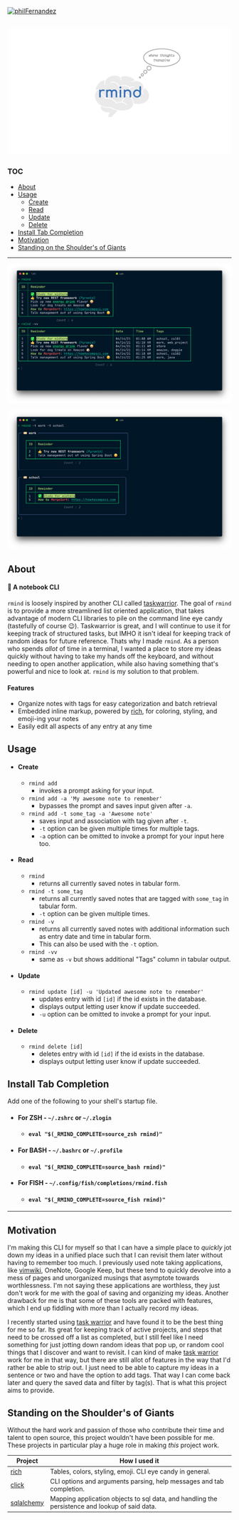 
[![philFernandez](https://circleci.com/gh/philFernandez/rmind.svg?style=shield)](https://app.circleci.com/pipelines/github/philFernandez/rmind)

![Logo](./img/logo/logo.png)
---

### TOC

-   [About](#about)
-   [Usage](#usage)
    -   [Create](#create)
    -   [Read](#read)
    -   [Update](#update)
    -   [Delete](#delete)
-   [Install Tab Completion](#install-tab-completion)
-   [Motivation](#motivation)
- [Standing on the Shoulder's of Giants](#standing-on-the-shoulders-of-giants)

---

![Tables](./img/screenshots/Tables.png)

![Tags](./img/screenshots/Tags.png)

## About
#### :ledger: A notebook CLI

`rmind` is loosely inspired by another CLI called
[taskwarrior](https://github.com/GothenburgBitFactory/taskwarrior). The goal
of `rmind` is to provide a more streamlined list oriented application, that
takes advantage of modern CLI libraries to pile on the command line eye candy
(tastefully of course :wink:). Taskwarrior is great, and I will continue to
use it for keeping track of structured tasks, but IMHO it isn't ideal for
keeping track of random ideas for future reference. Thats why I made `rmind`.
As a person who spends *allot* of time in a terminal, I wanted a place to
store my ideas quickly without having to take my hands off the keyboard, and
without needing to open another application, while also having something
that's powerful and nice to look at. `rmind` is my solution to that problem.

#### Features

- Organize notes with tags for easy categorization and batch retrieval
- Embedded inline markup, powered by [rich](https://github.com/willmcgugan/rich), for coloring, styling, and emoji-ing your notes
- Easily edit all aspects of any entry at any time

## Usage

-   #### Create
    -   `rmind add`
        -   invokes a prompt asking for your input.
    -   `rmind add -a 'My awesome note to remember'`
        -   bypasses the prompt and saves input given after `-a`.
    -   `rmind add -t some_tag -a 'Awesome note'`
        -   saves input and association with tag given after `-t`.
        -   `-t` option can be given multiple times for multiple tags.
        -   `-a` option can be omitted to invoke a prompt for your input here too.
-   #### Read
    -   `rmind`
        -   returns all currently saved notes in tabular form.
    -   `rmind -t some_tag`
        -   returns all currently saved notes that are tagged with `some_tag` in tabular form.
        -   `-t` option can be given multiple times.
    -   `rmind -v`
        -   returns all currently saved notes with additional information such as entry date and time in tabular form.
        -   This can also be used with the `-t` option.
    -   `rmind -vv`
        -   same as `-v` but shows additional "Tags" column in tabular output.
-   #### Update
    -   `rmind update [id] -u 'Updated awesome note to remember'`
        -   updates entry with id `[id]` if the id exists in the database.
        -   displays output letting user know if update succeeded.
        -   `-u` option can be omitted to invoke a prompt for your input.
-   #### Delete
    -   `rmind delete [id]`
        -   deletes entry with id `[id]` if the id exists in the database.
        -   displays output letting user know if update succeeded.

## Install Tab Completion

Add one of the following to your shell's startup file.

<!-- eg. `~/.zlogin` or `~/.zshrc` for zsh, `~/.profile` or `~/.bashrc` for bash, and `~/.config/fish/completions/rmind.fish` for fish. -->

-   #### For ZSH - `~/.zshrc` or `~/.zlogin`
    -   #### `eval "$(_RMIND_COMPLETE=source_zsh rmind)"`
-   #### For BASH - `~/.bashrc` or `~/.profile`
    -   #### `eval "$(_RMIND_COMPLETE=source_bash rmind)"`
-   #### For FISH - `~/.config/fish/completions/rmind.fish`
    -   #### `eval "$(_RMIND_COMPLETE=source_fish rmind)"`

---

## Motivation

I'm making this CLI for myself so that I can have a simple place to _quickly_
jot down my ideas in a unified place such that I can revisit them later
without having to remember too much. I previously used note taking
applications, like [vimwiki](https://github.com/vimwiki/vimwiki), OneNote,
Google Keep, but these tend to quickly devolve into a mess of pages and
unorganized musings that asymptote towards worthlessness. I'm not saying
these applications are worthless, they just don't work for me with the goal
of saving and organizing my ideas. Another drawback for me is that some of
these tools are packed with features, which I end up fiddling with more than
I actually record my ideas.

I recently started using [task
warrior](https://github.com/GothenburgBitFactory/taskwarrior) and have found
it to be the best thing for me so far. Its great for keeping track of active
projects, and steps that need to be crossed off a list as completed, but I
still feel like I need something for just jotting down random ideas that pop
up, or random cool things that I discover and want to revisit. I can kind of
make [task warrior](https://github.com/GothenburgBitFactory/taskwarrior) work
for me in that way, but there are still allot of features in the way that I'd
rather be able to strip out. I just need to be able to capture my ideas in a
sentence or two and have the option to add tags. That way
I can come back later and query the saved data and filter by tag(s). That is
what this project aims to provide.


## Standing on the Shoulder's of Giants

Without the hard work and passion of those who contribute their time and talent to open source,
this project wouldn't have been possible for me. These projects in particular
play a huge role in making *this* project work.

| Project | How I used it |
|---------|---------------|
| [rich](https://github.com/willmcgugan/rich)    | Tables, colors, styling, emoji. CLI eye candy in general. |
| [click](https://github.com/pallets/click)    | CLI options and arguments parsing, help messages and tab completion. |
| [sqlalchemy](https://github.com/sqlalchemy/sqlalchemy) | Mapping application objects to sql data, and handling the persistence and lookup of said data. |